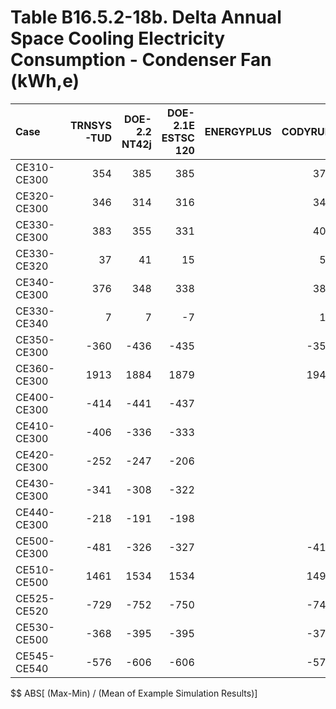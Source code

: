 # Table B16.5.2-18b. Delta Annual Space Cooling Electricity Consumption - Condenser Fan (kWh,e)
| Case        | TRNSYS-TUD | DOE-2.2 NT42j | DOE-2.1E ESTSC 120 | ENERGYPLUS | CODYRUN | HOT3000 |     |  Min |  Max | Mean | Dev % $$ |     | TEST 0.0.0 | 
|:----------- | ----------:| -------------:| ------------------:| ----------:| -------:| -------:| ---:| ----:| ----:| ----:| --------:| ---:| ----------:| 
| CE310-CE300 |        354 |           385 |                385 |            |     376 |     368 |     |  354 |  385 |  374 |      8.4 |     |        385 | 
| CE320-CE300 |        346 |           314 |                316 |            |     348 |     358 |     |  314 |  358 |  337 |     13.1 |     |        316 | 
| CE330-CE300 |        383 |           355 |                331 |            |     401 |     370 |     |  331 |  401 |  368 |     19.0 |     |        331 | 
| CE330-CE320 |         37 |            41 |                 15 |            |      53 |      12 |     |   12 |   53 |   32 |    128.8 |     |         15 | 
| CE340-CE300 |        376 |           348 |                338 |            |     386 |     361 |     |  338 |  386 |  362 |     13.3 |     |        338 | 
| CE330-CE340 |          7 |             7 |                 -7 |            |      15 |       9 |     |   -7 |   15 |    6 |    352.1 |     |         -7 | 
| CE350-CE300 |       -360 |          -436 |               -435 |            |    -358 |    -353 |     | -436 | -353 | -388 |     21.4 |     |       -435 | 
| CE360-CE300 |       1913 |          1884 |               1879 |            |    1940 |    1949 |     | 1879 | 1949 | 1913 |      3.7 |     |       1879 | 
| CE400-CE300 |       -414 |          -441 |               -437 |            |         |    -421 |     | -441 | -414 | -428 |      6.3 |     |       -437 | 
| CE410-CE300 |       -406 |          -336 |               -333 |            |         |    -387 |     | -406 | -333 | -366 |     20.1 |     |       -333 | 
| CE420-CE300 |       -252 |          -247 |               -206 |            |         |    -208 |     | -252 | -206 | -228 |     20.1 |     |       -206 | 
| CE430-CE300 |       -341 |          -308 |               -322 |            |         |    -353 |     | -353 | -308 | -331 |     13.6 |     |       -322 | 
| CE440-CE300 |       -218 |          -191 |               -198 |            |         |    -203 |     | -218 | -191 | -203 |     13.4 |     |       -198 | 
| CE500-CE300 |       -481 |          -326 |               -327 |            |    -415 |    -347 |     | -481 | -326 | -379 |     40.8 |     |       -327 | 
| CE510-CE500 |       1461 |          1534 |               1534 |            |    1499 |    1526 |     | 1461 | 1534 | 1511 |      4.8 |     |       1534 | 
| CE525-CE520 |       -729 |          -752 |               -750 |            |    -746 |    -733 |     | -752 | -729 | -742 |      3.1 |     |       -750 | 
| CE530-CE500 |       -368 |          -395 |               -395 |            |    -376 |    -391 |     | -395 | -368 | -385 |      7.0 |     |       -395 | 
| CE545-CE540 |       -576 |          -606 |               -606 |            |    -571 |    -589 |     | -606 | -571 | -589 |      6.0 |     |       -606 | 

$$ ABS[ (Max-Min) / (Mean of Example Simulation Results)]



